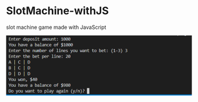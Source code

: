 # SlotMachine-withJS

 slot machine game made with JavaScript

![1702721478043](image/README/1702721478043.png)
